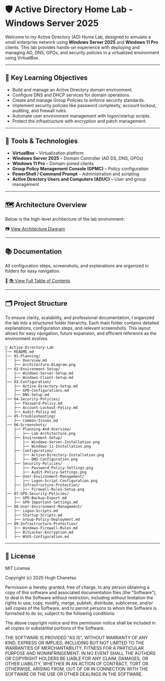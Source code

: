 # 🛡️ Active Directory Home Lab - Windows Server 2025

Welcome to my Active Directory (AD) Home Lab, designed to simulate a small enterprise network using **Windows Server 2025** and **Windows 11 Pro** clients. This lab provides hands-on experience with deploying and managing AD, DNS, GPOs, and security policies in a virtualized environment using VirtualBox.

---

## 🎯 Key Learning Objectives

- Build and manage an Active Directory domain environment.
- Configure DNS and DHCP services for domain operations.
- Create and manage Group Policies to enforce security standards.
- Implement security policies like password complexity, account lockout, auditing, and firewall rules.
- Automate user environment management with logon/startup scripts.
- Protect the infrastructure with encryption and patch management.

---

## 🧰 Tools & Technologies

- **VirtualBox** – Virtualization platform
- **Windows Server 2025** – Domain Controller (AD DS, DNS, GPOs)
- **Windows 11 Pro** – Domain-joined clients
- **Group Policy Management Console (GPMC)** – Policy configuration
- **PowerShell / Command Prompt** – Administration and scripting
- **Active Directory Users and Computers (ADUC)** – User and group management

---

## 🗺️ Architecture Overview

Below is the high-level architecture of the lab environment:

📷 [View Architecture Diagram](https://github.com/Hugh-Kumbi/Hugh-Kumbi-Active-Directory-Lab/tree/main/06-Screenshots/I.%20Planning)

---

## 📚 Documentation

All configuration steps, screenshots, and explanations are organized in folders for easy navigation.

🔗 [📚 View Full Table of Contents](https://github.com/Hugh-Kumbi/Hugh-Kumbi-Active-Directory-Lab/blob/main/Table-of-Contents.md)

---

## 🗂️ Project Structure

To ensure clarity, scalability, and professional documentation, I organized the lab into a structured folder hierarchy. Each main folder contains detailed explanations, configuration steps, and relevant screenshots. This layout allows for easy navigation, future expansion, and efficient reference as the environment evolves.

```plaintext
📂 Active-Directory-Lab
│── README.md
│── 01-Planning/
│   ├── Overview.md
│   ├── Architecture-Diagram.png
│── 02-Environment-Setup/
│   ├── Windows-Server-Setup.md
│   ├── Windows-Client-Setup.md
│── 03-Configuration/
│   ├── Active-Directory-Setup.md
│   ├── GPO-Configurations.md
│   ├── DNS-Setup.md
│── 04-Security-Policies/
│   ├── Password-Policy.md
│   ├── Account-Lockout-Policy.md
│   ├── Audit-Policy.md
│── 05-Troubleshooting/
│   ├── Common-Issues.md
│── 06-Screenshots/
│   ├── Planning-And-Overview/
│   │   ├── Lab-Architecture.png
│   ├── Environment-Setup/
│   │   ├── Windows-Server-Installation.png
│   │   ├── Windows-11-Installation.png
│   ├── Configuration/
│   │   ├── Active-Directory-Installation.png
│   │   ├── DNS-Configuration.png
│   ├── Security-Policies/
│   │   ├── Password-Policy-Settings.png
│   │   ├── Audit-Policy-Settings.png
│   ├── User-Environment-Management/
│   │   ├── Logon-Script-Configuration.png
│   ├── Infrastructure-Protection/
│   │   ├── Firewall-Rules-Setup.png
│── 07-GPO-Security-Policies/
│   ├── GPO-Backup-Export.md
│   ├── GPO-Important-Settings.md
│── 08-User-Environment-Management/
│   ├── Logon-Scripts.md
│   ├── Startup-Scripts.md
│   ├── Group-Policy-Deployment.md
│── 09-Infrastructure-Protection/
│   ├── Windows-Firewall-Rules.md
│   ├── BitLocker-Encryption.md
│   ├── WSUS-Configuration.md
```

---

## 📘 License

MIT License

Copyright (c) 2025 Hugh Chanetsa

Permission is hereby granted, free of charge, to any person obtaining a copy
of this software and associated documentation files (the "Software"), to deal
in the Software without restriction, including without limitation the rights
to use, copy, modify, merge, publish, distribute, sublicense, and/or sell
copies of the Software, and to permit persons to whom the Software is
furnished to do so, subject to the following conditions:

The above copyright notice and this permission notice shall be included in all
copies or substantial portions of the Software.

THE SOFTWARE IS PROVIDED "AS IS", WITHOUT WARRANTY OF ANY KIND, EXPRESS OR
IMPLIED, INCLUDING BUT NOT LIMITED TO THE WARRANTIES OF MERCHANTABILITY,
FITNESS FOR A PARTICULAR PURPOSE AND NONINFRINGEMENT. IN NO EVENT SHALL THE
AUTHORS OR COPYRIGHT HOLDERS BE LIABLE FOR ANY CLAIM, DAMAGES, OR OTHER
LIABILITY, WHETHER IN AN ACTION OF CONTRACT, TORT OR OTHERWISE, ARISING FROM,
OUT OF OR IN CONNECTION WITH THE SOFTWARE OR THE USE OR OTHER DEALINGS IN THE
SOFTWARE.
